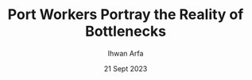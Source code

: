 ---
layout: "index.astro"
image: '/port-workers.jpg'
title: 'Port Workers Portray the Reality of Bottlenecks'
date: '21 Sept 2023'
author: 'Ihwan Arfa'
content: "Lorem ipsum dolor sit amet consectetur. Eu egestas amet
                venenatis volutpat. Ultricies orci sagittis quis mi. Arcu nulla
                nibh lacinia vulputate molestie sed odio. Diam ultricies ipsum
                dolor cursus gravida viverra. Vestibulum ultrices dolor quam ut
                quis in blandit. At odio integer scelerisque orci tellus mi
                curabitur.
                Nisi facilisis dolor purus massa lacus sit. Libero est elementum
                egestas adipiscing. Ultrices volutpat malesuada pharetra aenean nunc
                fames est. Fusce orci in tortor ultricies diam id. Sed lacus et quam
                malesuada. Erat molestie sit at amet sit aliquet massa nulla aliquam.
                In erat integer etiam interdum. Aliquet amet aliquam aliquam id est
                nulla sem malesuada pulvinar. Fames tempor lobortis aliquam accumsan.
                Mus congue senectus amet a vehicula facilisis porttitor. Mauris leo
                ipsum urna ac auctor tincidunt purus semper.
                Aliquet morbi turpis tellus dictum nunc tempus arcu turpis. Libero
                quam volutpat facilisis hac semper imperdiet diam donec in. Sagittis
                non massa tellus morbi quisque. Adipiscing in ultricies turpis adipiscing
                aliquet felis nisl eget. Malesuada in faucibus blandit nunc tellus
                arcu tristique vitae viverra. Eget nunc amet etiam senectus urna
                duis egestas eget ullamcorper. Rhoncus dolor mauris vitae turpis
                elementum scelerisque. Ipsum odio semper porttitor quis tincidunt
                nec. Pellentesque purus ornare at nullam adipiscing nec duis. Morbi
                pellentesque mi ut aliquam id scelerisque. Ornare dignissim vitae
                ipsum arcu dictum odio integer. Ornare tellus nisi lacus duis luctus.
                Duis ullamcorper amet amet ut. Facilisi sapien consequat in nec iaculis
                in lectus est. Aliquam nibh tellus orci turpis erat leo donec non.
                Et purus aliquam nam urna. Eget quam augue sapien laoreet pretium
                augue. Feugiat et sit senectus erat convallis habitant. Quisque vestibulum
                risus adipiscing imperdiet vivamus congue tincidunt tellus at. Eget
                nunc posuere risus cras mollis sit eu vel. Tellus consequat rhoncus
                gravida quisque in eget. Maecenas ipsum pharetra quis sed.
                Nunc placerat viverra sit quis. Id lectus ullamcorper sed suspendisse
                varius tristique. Quam placerat egestas suspendisse nisi. Blandit
                et viverra nisl augue et. Elementum posuere condimentum facilisis
                ante viverra. Enim eget vestibulum mi sagittis donec. Tellus rhoncus
                massa posuere feugiat sed adipiscing in habitant sodales. Ipsum odio
                id quisque mauris sit pulvinar viverra nec in. Mi nisl venenatis
                sagittis et vulputate pretium mi ut. Nisi urna suspendisse senectus
                netus dignissim ultrices mus. Ut fames dignissim id nibh purus dictum.
                At nunc vel in sed diam in interdum. Molestie rhoncus egestas tristique
                id quis amet sed."
---